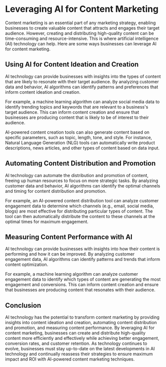 Leveraging AI for Content Marketing
===================================

Content marketing is an essential part of any marketing strategy, enabling businesses to create valuable content that attracts and engages their target audience. However, creating and distributing high-quality content can be time-consuming and resource-intensive. This is where artificial intelligence (AI) technology can help. Here are some ways businesses can leverage AI for content marketing.

Using AI for Content Ideation and Creation
------------------------------------------

AI technology can provide businesses with insights into the types of content that are likely to resonate with their target audience. By analyzing customer data and behavior, AI algorithms can identify patterns and preferences that inform content ideation and creation.

For example, a machine learning algorithm can analyze social media data to identify trending topics and keywords that are relevant to a business's target audience. This can inform content creation and ensure that businesses are producing content that is likely to be of interest to their audience.

AI-powered content creation tools can also generate content based on specific parameters, such as topic, length, tone, and style. For instance, Natural Language Generation (NLG) tools can automatically write product descriptions, news articles, and other types of content based on data input.

Automating Content Distribution and Promotion
---------------------------------------------

AI technology can automate the distribution and promotion of content, freeing up human resources to focus on more strategic tasks. By analyzing customer data and behavior, AI algorithms can identify the optimal channels and timing for content distribution and promotion.

For example, an AI-powered content distribution tool can analyze customer engagement data to determine which channels (e.g., email, social media, blogs) are most effective for distributing particular types of content. The tool can then automatically distribute the content to these channels at the optimal times for maximum engagement.

Measuring Content Performance with AI
-------------------------------------

AI technology can provide businesses with insights into how their content is performing and how it can be improved. By analyzing customer engagement data, AI algorithms can identify patterns and trends that inform content optimization.

For example, a machine learning algorithm can analyze customer engagement data to identify which types of content are generating the most engagement and conversions. This can inform content creation and ensure that businesses are producing content that resonates with their audience.

Conclusion
----------

AI technology has the potential to transform content marketing by providing insights into content ideation and creation, automating content distribution and promotion, and measuring content performance. By leveraging AI for content marketing, businesses can create and distribute high-quality content more efficiently and effectively while achieving better engagement, conversion rates, and customer retention. As technology continues to evolve, businesses must stay up-to-date on the latest developments in AI technology and continually reassess their strategies to ensure maximum impact and ROI with AI-powered content marketing techniques.
